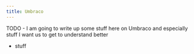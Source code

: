 ```yaml
---
title: Umbraco
---
```


TODO - I am going to write up some stuff here on Umbraco and especially stuff I want us to get to understand better

* stuff